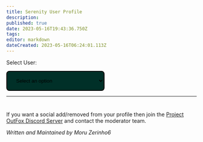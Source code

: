 ```yaml
---
title: Serenity User Profile
description: 
published: true
date: 2023-05-16T19:43:36.750Z
tags: 
editor: markdown
dateCreated: 2023-05-16T06:24:01.113Z
---
```


<label for="user-select">Select User:</label>

<select name="users" id="user-select" style="min-width: 260px; width: 30%; padding: 16px 20px; border-color: #019b81; border: solid; border-width: 2px; border-radius: 8px; background-color: #003028;">
    <option value="">Select an option</option>
</select>

---

<h1 id="userName"></h1>

<div id= 'profileContent'>

<div id="tagsDiv" style="display: none;">
<h2>Tags</h2>

<div id='tagsRow' style="display: flex; flex-wrap: wrap; justify-items: center; justify-content: center; gap: 30px;">
</div>

<h2>Resume</h2>

<p id="userResume">Select user to view resume.</p>
<!-- Daniel Rotwind has submitted 93 charts, 4 songs and 9 graphics for Project OutFox Serenity.-->
<p id="userMostChartsForSong">Most Charted Song: Select User to View.</p>

<p id="userMostChartsForMode">Most Charted Mode: Select User to View</p>

</div>

<div id="socialsOuterDiv" style='display: none'>
  <h2>Socials</h2>
  <div id='socials' style="display: flex; flex-wrap: wrap; justify-items: center; justify-content: center; gap: 30px;">
  </div>
</div>

<div style="overflow-x:auto; display: none;" id="userSongSubmissionDiv">
<h2>Song Submissions</h2>
</div>

<div style="overflow-x:auto; display: none;" id="userGraphicSubmissionDiv">
<h2>Graphic Submissions</h2>
</div>

<div style="overflow-x:auto; display: none;" id="userChartSubmissionDiv">
<h2>Chart Submission</h2>
</div>

If you want a social add/removed from your profile then join the [Project OutFox Discord Server](https://discord.gg/cN4TjgQdcA) and contact the moderator team.

<div id="copyData" style="display: none;">
Want the data that we have stored for this profile? Click the button bellow and the JSON Object will be copied to your clipboard. (Tags not included!)
<div>
  <span class="letter-button">
    <a class="letter-button-text" style="cursor: pointer;">
      Copy Data to Clipboard
    </a>
  </span>
</div>
</div>

_Written and Maintained by Moru Zerinho6_